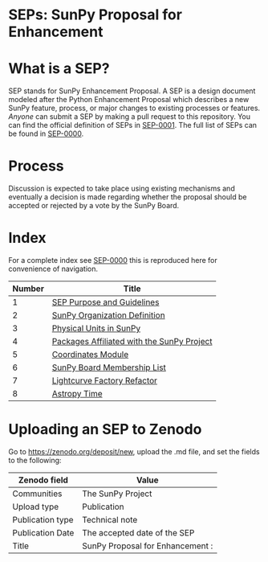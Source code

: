 # SEPs: SunPy Proposal for Enhancement

# What is a SEP?
SEP stands for SunPy Enhancement Proposal. A SEP is a design document modeled
after the Python Enhancement Proposal which describes a new SunPy feature,
process, or major changes to existing processes or features. *Anyone* can
submit a SEP by making a pull request to this repository. You can find the
official definition of SEPs in [SEP-0001](./SEP-0001.md).
The full list of SEPs can be found in [SEP-0000](./SEP-0000.md).

# Process
Discussion is expected to take place using existing mechanisms and eventually
a decision is made regarding whether the proposal should be accepted or rejected
by a vote by the SunPy Board.


# Index

For a complete index see [SEP-0000](SEP-0000.md) this is reproduced here for convenience of navigation.

| Number | Title                                                       |
|--------|-------------------------------------------------------------|
|      1 | [SEP Purpose and Guidelines](./SEP-0001.md)                 |
|      2 | [SunPy Organization Definition](./SEP-0002.md)              |
|      3 | [Physical Units in SunPy](./SEP-0003.md)                    |
|      4 | [Packages Affiliated with the SunPy Project](./SEP-0004.md) |
|      5 | [Coordinates Module](./SEP-0005.md)                         |
|      6 | [SunPy Board Membership List](./SEP-0006.md)                |
|      7 | [Lightcurve Factory Refactor](./SEP-0007.md)                |
|      8 | [Astropy Time](./SEP-0008.md)                               |

# Uploading an SEP to Zenodo

Go to https://zenodo.org/deposit/new, upload the .md file, and set the fields to the following:

|Zenodo field                 | Value                                                  |
|-----------------------------| -------------------------------------------------------|
|Communities                  | The SunPy Project                                      |
|Upload type                  | Publication                                            |
|Publication type             | Technical note
|Publication Date             | The accepted date of the SEP|
|Title                        | SunPy Proposal for Enhancement <number>: <title> (SEP <number>)|
|Authors                      | The SEP authors (directly from the SEP text with ORCIDs if possible)|
|Description                  | The SEP description (usually the introduction)|
|Keywords                     | SunPy, Python, Solar, Astronomy
|License                      | CC-Attribution|
|Related/alternate identifiers| Github link to the SEP *at the latest commit* as "is supplemented by this upload". If this is a revised version, this should be the URL of the commit where the SEP was revised.|
  
Also add to the SunPy Project community.
